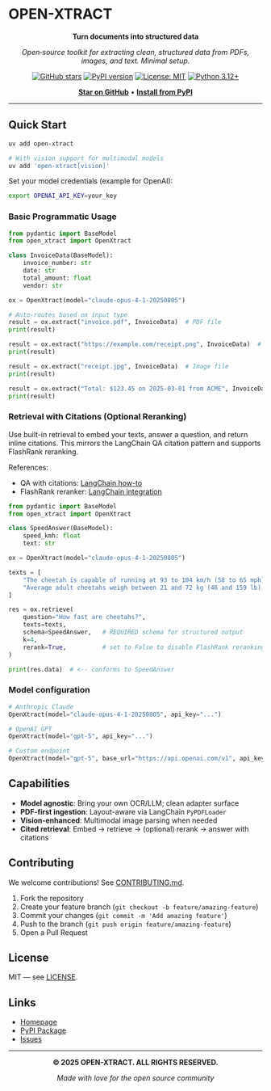 # OPEN-XTRACT

<div align="center">

**Turn documents into structured data**

*Open‑source toolkit for extracting clean, structured data from PDFs, images, and text. Minimal setup.*

[![GitHub stars](https://img.shields.io/github/stars/Mellow-Artificial-Intelligence/open-xtract?style=social)](https://github.com/Mellow-Artificial-Intelligence/open-xtract)
[![PyPI version](https://badge.fury.io/py/open-xtract.svg)](https://badge.fury.io/py/open-xtract)
[![License: MIT](https://img.shields.io/badge/License-MIT-yellow.svg)](https://opensource.org/licenses/MIT)
[![Python 3.12+](https://img.shields.io/badge/python-3.12+-blue.svg)](https://www.python.org/downloads/)

[**Star on GitHub**](https://github.com/Mellow-Artificial-Intelligence/open-xtract) • [**Install from PyPI**](https://pypi.org/project/open-xtract/)

</div>

---

## Quick Start

```bash
uv add open-xtract

# With vision support for multimodal models
uv add 'open-xtract[vision]'
```

Set your model credentials (example for OpenAI):

```bash
export OPENAI_API_KEY=your_key
```

### Basic Programmatic Usage

```python
from pydantic import BaseModel
from open_xtract import OpenXtract

class InvoiceData(BaseModel):
    invoice_number: str
    date: str
    total_amount: float
    vendor: str

ox = OpenXtract(model="claude-opus-4-1-20250805")

# Auto-routes based on input type
result = ox.extract("invoice.pdf", InvoiceData)  # PDF file
print(result)

result = ox.extract("https://example.com/receipt.png", InvoiceData)  # Image URL
print(result)

result = ox.extract("receipt.jpg", InvoiceData)  # Image file
print(result)

result = ox.extract("Total: $123.45 on 2025-03-01 from ACME", InvoiceData)  # Raw text
print(result)
```

### Retrieval with Citations (Optional Reranking)

Use built-in retrieval to embed your texts, answer a question, and return inline citations. This mirrors the LangChain QA citation pattern and supports FlashRank reranking.

References:
- QA with citations: [LangChain how-to](https://python.langchain.com/docs/how_to/qa_citations)
- FlashRank reranker: [LangChain integration](https://python.langchain.com/docs/integrations/retrievers/flashrank-reranker/)

```python
from pydantic import BaseModel
from open_xtract import OpenXtract

class SpeedAnswer(BaseModel):
    speed_kmh: float
    text: str

ox = OpenXtract(model="claude-opus-4-1-20250805")

texts = [
    "The cheetah is capable of running at 93 to 104 km/h (58 to 65 mph).",
    "Average adult cheetahs weigh between 21 and 72 kg (46 and 159 lb).",
]

res = ox.retrieve(
    question="How fast are cheetahs?",
    texts=texts,
    schema=SpeedAnswer,   # REQUIRED schema for structured output
    k=4,
    rerank=True,          # set to False to disable FlashRank reranking
)

print(res.data)  # <-- conforms to SpeedAnswer
```

### Model configuration

```python
# Anthropic Claude
OpenXtract(model="claude-opus-4-1-20250805", api_key="...")

# OpenAI GPT
OpenXtract(model="gpt-5", api_key="...")

# Custom endpoint
OpenXtract(model="gpt-5", base_url="https://api.openai.com/v1", api_key="...")
```

## Capabilities

- **Model agnostic**: Bring your own OCR/LLM; clean adapter surface
- **PDF-first ingestion**: Layout-aware via LangChain `PyPDFLoader`
- **Vision-enhanced**: Multimodal image parsing when needed
- **Cited retrieval**: Embed → retrieve → (optional) rerank → answer with citations

## Contributing

We welcome contributions! See [CONTRIBUTING.md](CONTRIBUTING.md).

1. Fork the repository
2. Create your feature branch (`git checkout -b feature/amazing-feature`)
3. Commit your changes (`git commit -m 'Add amazing feature'`)
4. Push to the branch (`git push origin feature/amazing-feature`)
5. Open a Pull Request

## License

MIT — see [LICENSE](LICENSE).

## Links

- [Homepage](https://www.open-xtract.com/)
- [PyPI Package](https://pypi.org/project/open-xtract/)
- [Issues](https://github.com/Mellow-Artificial-Intelligence/open-xtract/issues)

---

<div align="center">

**© 2025 OPEN-XTRACT. ALL RIGHTS RESERVED.**

*Made with love for the open source community*

</div>
